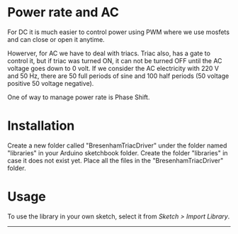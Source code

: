 # Power rate and AC #
For DC it is much easier to control power using PWM where we use mosfets and can close or open it anytime.

Howerver, for AC we have to deal with triacs. Triac also, has a gate to control it, but if triac was turned ON, 
it can not be turned OFF until the AC voltage goes down to 0 volt.
If we consider the AC electricity with 220 V and 50 Hz, there are 50 full periods of sine and 100 half periods (50 voltage positive 50 voltage negative).

One of way to manage power rate is Phase Shift.


# Installation #
Create a new folder called "BresenhamTriacDriver" under the folder named "libraries" in your Arduino sketchbook folder.
Create the folder "libraries" in case it does not exist yet. Place all the files in the "BresenhamTriacDriver" folder.

# Usage #
To use the library in your own sketch, select it from *Sketch > Import Library*.

-------------------------------------------------------------------------------------------------------------------